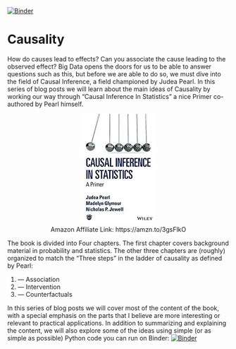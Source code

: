 [![Binder](https://mybinder.org/badge_logo.svg)](https://mybinder.org/v2/gh/DataForScience/Causality/master)

# Causality

How do causes lead to effects? Can you associate the cause leading to the observed effect? Big Data opens the doors for us to be able to answer questions such as this, but before we are able to do so, we must dive into the field of Causal Inference, a field championed by Judea Pearl.
In this series of blog posts we will learn about the main ideas of Causality by working our way through “Causal Inference In Statistics” a nice Primer co-authored by Pearl himself.

<p align="center">
<a href='https://amzn.to/3gsFlkO' alt='Judea Pearl — Causal Inference in Statistics: A Primer'><img src='data/causality.jpeg'></a>
 <br/>
  Amazon Affiliate Link: https://amzn.to/3gsFlkO
</p>


The book is divided into Four chapters. The first chapter covers background material in probability and statistics. The other three chapters are (roughly) organized to match the “Three steps” in the ladder of causality as defined by Pearl:

1. — Association
2. — Intervention
3. — Counterfactuals

In this series of blog posts we will cover most of the content of the book, with a special emphasis on the parts that I believe are more interesting or relevant to practical applications. In addition to summarizing and explaining the content, we will also explore some of the ideas using simple (or as simple as possible) Python code you can run on Binder: [![Binder](https://mybinder.org/badge_logo.svg)](https://mybinder.org/v2/gh/DataForScience/Causality/master)
